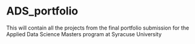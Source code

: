 # ADS_portfolio
This will contain all the projects from the final portfolio submission for the Applied Data Science Masters program at Syracuse University
